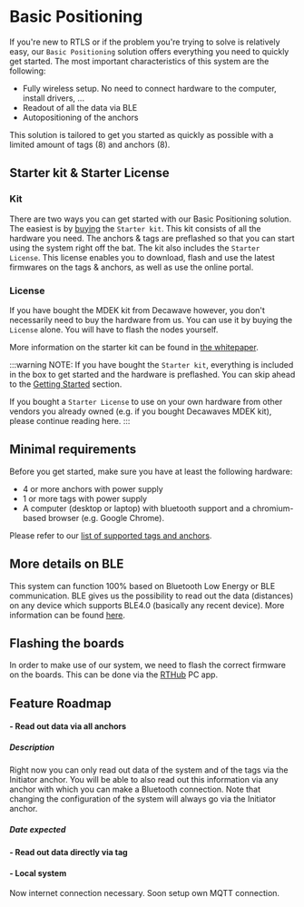 # Basic Positioning
If you're new to RTLS or if the problem you're trying to solve is relatively easy, our `Basic Positioning` solution offers everything you need to quickly get started.
The most important characteristics of this system are the following:
 - Fully wireless setup. No need to connect hardware to the computer, install drivers, ...
 - Readout of all the data via BLE
 - Autopositioning of the anchors 

This solution is tailored to get you started as quickly as possible with a limited amount of tags (8) and anchors (8).

## Starter kit & Starter License
### Kit
There are two ways you can get started with our Basic Positioning solution. The easiest is by [buying](https://rtloc.com/product/) the `Starter kit`. This kit consists of all the hardware you need. The anchors & tags are preflashed so that you can start using the system right off the bat.
The kit also includes the `Starter  License`. This license enables you to download, flash and use the latest firmwares on the tags & anchors, as well as use the online portal.

### License
If you have bought the MDEK kit from Decawave however, you don't necessarily need to buy the hardware from us. You can use it by buying the `License` alone. You will have to flash the nodes yourself.

More information on the starter kit can be found in [the whitepaper](http://callitrix.com/assets/docs/files/starterskit_whitepaper.pdf).


:::warning NOTE:
  If you have bought the `Starter kit`, everything is included in the box to get started and the hardware is preflashed.
  You can skip ahead to the [Getting Started](/getstarted/basic_positioning_getting_started.html#getting-started) section.

  If you bought a `Starter License` to use on your own hardware from other vendors you already owned (e.g. if you bought Decawaves MDEK kit), please continue reading here.
:::

## Minimal requirements
Before you get started, make sure you have at least the following hardware:
 - 4 or more anchors with power supply
 - 1 or more tags with power supply
 - A computer (desktop or laptop) with bluetooth support and a chromium-based browser (e.g. Google Chrome).

 Please refer to our [list of supported tags and anchors](hardware/hw_boards.html).

## More details on BLE
This system can function 100% based on Bluetooth Low Energy or BLE communication.
BLE gives us the possibility to read out the data (distances) on any device which supports BLE4.0 (basically any recent device).
More information can be found [here](/embedded/hw_interface_ble.html).


## Flashing the boards
In order to make use of our system, we need to flash the correct firmware on the boards.
This can be done via the [RTHub](/hub/firmware.html) PC app.

<!-- 
## Features
### Fully Wireless

### Fully Automatic

### Autopos

### Configuring the system

### APIs

-->

## Feature Roadmap
#### - Read out data via all anchors
##### Description
Right now you can only read out data of the system and of the tags via the Initiator anchor.
You will be able to also read out this information via any anchor with which you can make a Bluetooth connection.
Note that changing the configuration of the system will always go via the Initiator anchor.

##### Date expected

#### - Read out data directly via tag

#### - Local system
Now internet connection necessary. 
Soon setup own MQTT connection.
